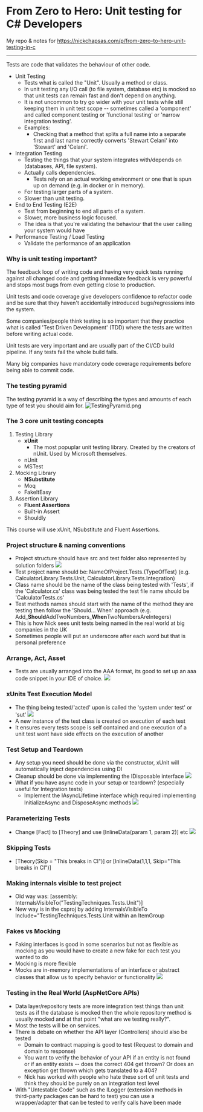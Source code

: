 ﻿# From Zero to Hero: Unit testing for C# Developers
My repo & notes for https://nickchapsas.com/p/from-zero-to-hero-unit-testing-in-c

---

Tests are code that validates the behaviour of other code.

- Unit Testing
  - Tests what is called the "Unit". Usually a method or class.
  - In unit testing any I/O call (to file system, database etc) is mocked so that unit tests can remain fast and don't depend on anything.
  - It is not uncommon to try go wider with your unit tests while still keeping them in unit test scope -- sometimes called a 'component' and called component testing or 'functional testing' or 'narrow integration testing'.
  - Examples:
    - Checking that a method that splits a full name into a separate first and last name correctly converts 'Stewart Celani' into 'Stewart' and 'Celani'.
- Integration Testing
  - Testing the things that your system integrates with/depends on (databases, API, file system).
  - Actually calls dependencies.
    - Tests rely on an actual working environment or one that is spun up on demand (e.g. in docker or in memory).
  - For testing larger parts of a system.
  - Slower than unit testing.
- End to End Testing (E2E)
  - Test from beginning to end all parts of a system.
  - Slower, more business logic focused.
  - The idea is that you're validating the behaviour that the user calling your system would have
- Performance Testing / Load Testing
  - Validate the performance of an application

### Why is unit testing important?
The feedback loop of writing code and having very quick tests running against all changed code and getting immediate feedback is very powerful and stops most bugs from even getting close to production. 

Unit tests and code coverage give developers confidence to refactor code and be sure that they haven't accidentally introduced bugs/regressions into the system.

Some companies/people think testing is so important that they practice what is called 'Test Driven Development' (TDD) where the tests are written before writing actual code.

Unit tests are very important and are usually part of the CI/CD build pipeline. If any tests fail the whole build fails.

Many big companies have mandatory code coverage requirements before being able to commit code.

### The testing pyramid
The testing pyramid is a way of describing the types and amounts of each type of test you should aim for.
![TestingPyramid.png](TestingPyramid.png)

### The 3 core unit testing concepts
1. Testing Library
   - **xUnit** 
     - The most popuplar unit testing library. Created by the creators of nUnit. Used by Microsoft themselves.
   - nUnit
   - MSTest
2. Mocking Library
   - **NSubstitute**
   - Moq
   - FakeItEasy
3. Assertion Library
   - **Fluent Assertions**
   - Built-in Assert 
   - Shouldly

This course will use xUnit, NSubstitute and Fluent Assertions.


### Project structure & naming conventions
- Project structure should have src and test folder also represented by solution folders
![](ProjectStructure.png)
- Test project name should be: NameOfProject.Tests.{TypeOfTest} (e.g. CalculatorLibrary.Tests.Unit, CalculatorLibrary.Tests.Integration)
- Class name should be the name of the class being tested with 'Tests', if the 'Calculator.cs' class was being tested the test file name should be 'CalculatorTests.cs'
- Test methods names should start with the name of the method they are testing then follow the 'Should... When' approach (e.g. Add_**Should**AddTwoNumbers_**When**TwoNumbersAreIntegers)
- This is how Nick sees unit tests being named in the real world at big companies in the UK
- Sometimes people will put an underscore after each word but that is personal preference

### Arrange, Act, Asset
- Tests are usually arranged into the AAA format, its good to set up an aaa code snippet in your IDE of choice.
![](ArrangeActAssert.png)

### xUnits Test Execution Model
- The thing being tested/'acted' upon is called the 'system under test' or 'sut'
![](SystemUnderTest.png)
- A new instance of the test class is created on execution of each test
- It ensures every tests scope is self contained and one execution of a unit test wont have side effects on the execution of another

### Test Setup and Teardown
- Any setup you need should be done via the constructor, xUnit will automatically inject dependencies using DI
- Cleanup should be done via implementing the IDisposable interface
![](TestSetupAndTeardown.png)
- What if you have async code in your setup or teardown? (especially useful for Integration tests)
  - Implement the IAsyncLifetime interface which required implementing InitializeAsync and DisposeAsync methods
![](TestSetupAndTeardownAsync.png)

### Parameterizing Tests
- Change [Fact] to [Theory] and use [InlineData(param 1, param 2)] etc
![](TheoryWithInlineData.png)

### Skipping Tests
- [Theory(Skip = "This breaks in CI")] or [InlineData(1,1,1, Skip="This breaks in CI")]

### Making internals visible to test project
- Old way was: [assembly: InternalsVisibleTo("TestingTechniques.Tests.Unit")]
- New way is in the csproj by adding InternalsVisibleTo Include="TestingTechniques.Tests.Unit within an ItemGroup

### Fakes vs Mocking
- Faking interfaces is good in some scenarios but not as flexible as mocking as you would have to create a new fake for each test you wanted to do
- Mocking is more flexible
- Mocks are in-memory implementations of an interface or abstract classes that allow us to specify behavior or functionality
![](MockingWithNSubstitute.png)

### Testing in the Real World (AspNetCore APIs)
- Data layer/repository tests are more integration test things than unit tests as if the database is mocked then the whole repository method is usually mocked and at that point "what are we testing really?".
- Most the tests will be on services.
- There is debate on whether the API layer (Controllers) should also be tested
  - Domain to contract mapping is good to test (Request to domain and domain to response)
  - You want to verify the behavior of your API if an entity is not found or if an entity exists -- does the correct 404 get thrown? Or does an exception get thrown which gets translated to a 404?
  - Nick has worked with people who hate these sort of unit tests and think they should be purely on an integration test level
- With "Untestable Code" such as the ILogger (extension methods in third-party packages can be hard to test) you can use a wrapper/adapter that can be tested to verify calls have been made